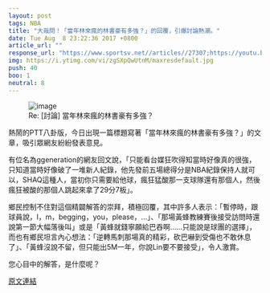 ```yaml
---
layout: post
tags: NBA
title: "大哉問！「當年林來瘋的林書豪有多強？」的回覆，引爆討論熱潮。"
date: Tue Aug  8 23:22:36 2017 +0800
article_url: ""
response_url: "https://www.sportsv.net//articles//27307;https://youtu.be//zgSXpQwUtnM"
img: https://i.ytimg.com/vi/zgSXpQwUtnM/maxresdefault.jpg
push: 40
boo: 1
neutral: 8
---
```


<figure>
<img src="https://i.ytimg.com/vi/zgSXpQwUtnM/maxresdefault.jpg" alt="image">
<figcaption>
Re: [討論] 當年林來瘋的林書豪有多強？
</figcaption>
</figure>



熱鬧的PTT八卦版，今日出現一篇標題寫著「當年林來瘋的林書豪有多強？」的文章，吸引眾網友紛紛發表意見。

有位名為ggeneration的網友回文說，「只能看台媒狂吹得知當時好像真的很強，只知道當時好像破了一堆新人紀錄，他先發前五場總得分是NBA紀錄保持人就可以，SHAQ這種人，當初你只需要給他球，瘋狂猛酸那一支球隊還有那個人，然後瘋狂被酸的那個人跳起來拿了29分7板」。

鄉民控制不住對這個精闢解答的崇拜，積極回覆，其中許多人表示：「暫停時，跟球員說，I，m，begging，you，please，...」、「那場黃蜂教練賽後接受訪問時還說第一節大幅落後叫」或是「黃蜂就錢寧願給巴吞啊......只能說是球團的選擇」，而也有鄉民坦言內心想法：「逆轉馬刺那場真的精彩，砍巴嚇到受傷也不敢休息了」、「黃蜂沒說不留，但只能出5M一年，你說Lin要不要接受」，令人激賞。

您心目中的解答，是什麼呢？

<a href = "https://www.ptt.cc/bbs/NBA/M.1502205759.A.45B.html">原文連結</a>

